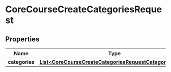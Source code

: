 

# CoreCourseCreateCategoriesRequest


## Properties

| Name | Type | Description | Notes |
|------------ | ------------- | ------------- | -------------|
|**categories** | [**List&lt;CoreCourseCreateCategoriesRequestCategoriesInner&gt;**](CoreCourseCreateCategoriesRequestCategoriesInner.md) |  |  |



